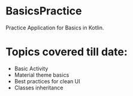 # BasicsPractice

Practice Application for Basics in Kotlin.
# Topics covered till date:
* Basic Activity
* Material theme basics
* Best practices for clean UI
* Classes inheritance 
